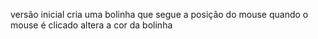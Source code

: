 versão inicial
cria uma bolinha que segue a posição do mouse
quando o mouse é clicado altera a cor da bolinha
